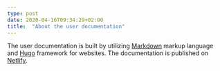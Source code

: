```yaml
---
type: post
date: 2020-04-16T09:34:29+02:00
title:  "About the user documentation"
---
```

The user documentation is built by utilizing [Markdown](https://en.wikipedia.org/wiki/Markdown) markup language and [Hugo](https://gohugo.io/) framework for websites. The documentation is published on [Netlify](https://www.netlify.com/).
